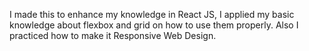 I made this to enhance my knowledge in React JS, I applied my basic knowledge about flexbox and grid on how to use them properly. Also I practiced how to make it Responsive Web Design.
